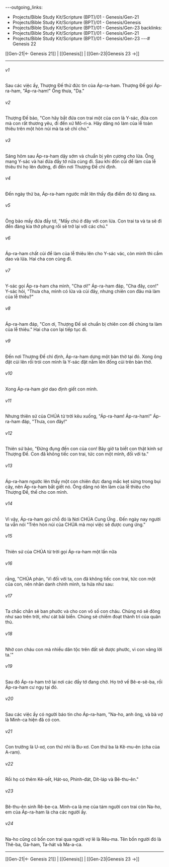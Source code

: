 ---outgoing_links:
  - Projects/Bible Study Kit/Scripture (BPT)/01 - Genesis/Gen-21
  - Projects/Bible Study Kit/Scripture (BPT)/01 - Genesis/Genesis
  - Projects/Bible Study Kit/Scripture (BPT)/01 - Genesis/Gen-23
backlinks:
  - Projects/Bible Study Kit/Scripture (BPT)/01 - Genesis/Gen-21
  - Projects/Bible Study Kit/Scripture (BPT)/01 - Genesis/Gen-23
---# Genesis 22

[[Gen-21|← Genesis 21]] | [[Genesis]] | [[Gen-23|Genesis 23 →]]
***



###### v1 
Sau các việc ấy, Thượng Đế thử đức tin của Áp-ra-ham. Thượng Đế gọi Áp-ra-ham, "Áp-ra-ham!" Ông thưa, "Dạ." 

###### v2 
Thượng Đế bảo, "Con hãy bắt đứa con trai một của con là Y-sác, đứa con mà con rất thương yêu, đi đến xứ Mô-ri-a. Hãy dâng nó làm của lễ toàn thiêu trên một hòn núi mà ta sẽ chỉ cho." 

###### v3 
Sáng hôm sau Áp-ra-ham dậy sớm và chuẩn bị yên cương cho lừa. Ông mang Y-sác và hai đứa đầy tớ nữa cùng đi. Sau khi đốn củi để làm của lễ thiêu thì họ lên đường, đi đến nơi Thượng Đế chỉ định. 

###### v4 
Đến ngày thứ ba, Áp-ra-ham ngước mắt lên thấy địa điểm đó từ đàng xa. 

###### v5 
Ông bảo mấy đứa đầy tớ, "Mấy chú ở đây với con lừa. Con trai ta và ta sẽ đi đến đàng kia thờ phụng rồi sẽ trở lại với các chú." 

###### v6 
Áp-ra-ham chất củi để làm của lễ thiêu lên cho Y-sác vác, còn mình thì cầm dao và lửa. Hai cha con cùng đi. 

###### v7 
Y-sác gọi Áp-ra-ham cha mình, "Cha ơi!" Áp-ra-ham đáp, "Cha đây, con!" Y-sác hỏi, "Thưa cha, mình có lửa và củi đây, nhưng chiên con đâu mà làm của lễ thiêu?" 

###### v8 
Áp-ra-ham đáp, "Con ơi, Thượng Đế sẽ chuẩn bị chiên con để chúng ta làm của lễ thiêu." Hai cha con lại tiếp tục đi. 

###### v9 
Đến nơi Thượng Đế chỉ định, Áp-ra-ham dựng một bàn thờ tại đó. Xong ông đặt củi lên rồi trói con mình là Y-sác đặt nằm lên đống củi trên bàn thờ. 

###### v10 
Xong Áp-ra-ham giơ dao định giết con mình. 

###### v11 
Nhưng thiên sứ của CHÚA từ trời kêu xuống, "Áp-ra-ham! Áp-ra-ham!" Áp-ra-ham đáp, "Thưa, con đây!" 

###### v12 
Thiên sứ bảo, "Đừng đụng đến con của con! Bây giờ ta biết con thật kính sợ Thượng Đế. Con đã không tiếc con trai, tức con một mình, đối với ta." 

###### v13 
Áp-ra-ham ngước lên thấy một con chiên đực đang mắc kẹt sừng trong bụi cây, nên Áp-ra-ham bắt giết nó. Ông dâng nó lên làm của lễ thiêu cho Thượng Đế, thế cho con mình. 

###### v14 
Vì vậy, Áp-ra-ham gọi chỗ đó là Nơi CHÚA Cung Ứng . Đến ngày nay người ta vẫn nói "Trên hòn núi của CHÚA mà mọi việc sẽ được cung ứng." 

###### v15 
Thiên sứ của CHÚA từ trời gọi Áp-ra-ham một lần nữa 

###### v16 
rằng, "CHÚA phán, 'Vì đối với ta, con đã không tiếc con trai, tức con một của con, nên nhân danh chính mình, ta hứa như sau: 

###### v17 
Ta chắc chắn sẽ ban phước và cho con vô số con cháu. Chúng nó sẽ đông như sao trên trời, như cát bãi biển. Chúng sẽ chiếm đoạt thành trì của quân thù. 

###### v18 
Nhờ con cháu con mà nhiều dân tộc trên đất sẽ được phước, vì con vâng lời ta.'" 

###### v19 
Sau đó Áp-ra-ham trở lại nơi các đầy tớ đang chờ. Họ trở về Bê-e-sê-ba, rồi Áp-ra-ham cư ngụ tại đó. 

###### v20 
Sau các việc ấy có người báo tin cho Áp-ra-ham, "Na-ho, anh ông, và bà vợ là Minh-ca hiện đã có con. 

###### v21 
Con trưởng là U-xơ, con thứ nhì là Bu-xơ. Con thứ ba là Kê-mu-ên (cha của A-ram). 

###### v22 
Rồi họ có thêm Kê-sết, Hát-so, Phinh-đát, Dít-láp và Bê-thu-ên." 

###### v23 
Bê-thu-ên sinh Rê-be-ca. Minh-ca là mẹ của tám người con trai còn Na-ho, em của Áp-ra-ham là cha các người ấy. 

###### v24 
Na-ho cũng có bốn con trai qua người vợ lẽ là Rêu-ma. Tên bốn người đó là Thê-ba, Ga-ham, Ta-hát và Ma-a-ca.

***
[[Gen-21|← Genesis 21]] | [[Genesis]] | [[Gen-23|Genesis 23 →]]
